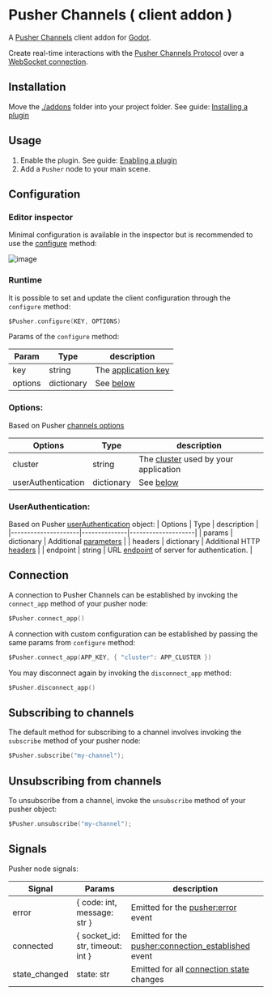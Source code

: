 # Pusher Channels ( client addon )

A [Pusher Channels](https://pusher.com/channels) client  addon for [Godot](https://github.com/godotengine/godot).

Create real-time interactions with the [Pusher Channels Protocol](https://pusher.com/docs/channels/library_auth_reference/pusher-websockets-protocol/) over a [WebSocket connection](https://docs.godotengine.org/en/stable/tutorials/networking/websocket.html).

## Installation
Move the [./addons](https://github.com/btzr-io/pusher-websocket-godot/tree/main/addons/) folder into your project folder. See guide: [Installing a plugin](https://docs.godotengine.org/en/stable/tutorials/plugins/editor/installing_plugins.html#installing-a-plugin)

## Usage

1) Enable the plugin. See guide: [Enabling a plugin](https://docs.godotengine.org/en/stable/tutorials/plugins/editor/installing_plugins.html#enabling-a-plugin)
2) Add a `Pusher` node to your main scene.

## Configuration

### Editor inspector
Minimal configuration is available in the inspector but is recommended to use the [configure](#runtime) method:

![image](https://user-images.githubusercontent.com/14793624/221388478-c83e698a-1326-4d03-b98f-00390e9b8624.png)

### Runtime

It is possible to set and update the client configuration through the `configure` method:

```swift
$Pusher.configure(KEY, OPTIONS)
```

Params of the `configure` method:

| Param            | Type         | description             |
|------------------|--------------|-------------------------|
| key              | string       | The [application key](https://pusher.com/docs/channels/using_channels/connection/#applicationkey-2105278448)     |
| options          | dictionary   | See [below](#options)   |

### Options:

Based on Pusher [channels options](https://pusher.com/docs/channels/using_channels/connection/#channels-options-parameter)

| Options             | Type         | description        |
|---------------------|--------------|--------------------|
| cluster             | string       | The [cluster](https://pusher.com/docs/channels/miscellaneous/clusters/) used by your application |
| userAuthentication  | dictionary   | See [below](#userauthentication) |

### UserAuthentication:

Based on Pusher [userAuthentication](https://pusher.com/docs/channels/using_channels/connection/#userauthentication-849556825) object:
| Options             | Type         | description        |
|---------------------|--------------|--------------------|
| params              | dictionary   | Additional [parameters](https://pusher.com/docs/channels/using_channels/connection/#userauthenticationparams-133540021) |
| headers             | dictionary   | Additional HTTP [headers](https://pusher.com/docs/channels/using_channels/connection/#userauthenticationheaders-168766504) |
| endpoint            | string       | URL [endpoint](https://pusher.com/docs/channels/using_channels/connection/#userauthenticationendpoint-1618076675) of server for authentication. |

## Connection
A connection to Pusher Channels can be established by invoking the `connect_app` method of your pusher node:
```swift
$Pusher.connect_app()
```
A connection with custom configuration can be established by passing the same params from `configure` method:
```swift
$Pusher.connect_app(APP_KEY, { "cluster": APP_CLUSTER })
```

You may disconnect again by invoking the `disconnect_app` method:
```swift
$Pusher.disconnect_app()
```

## Subscribing to channels
The default method for subscribing to a channel involves invoking the `subscribe` method of your pusher node:
```swift
$Pusher.subscribe("my-channel");
```

## Unsubscribing from channels
To unsubscribe from a channel, invoke the `unsubscribe` method of your pusher object:
```swift
$Pusher.unsubscribe("my-channel");
```


## Signals
Pusher node signals:

| Signal        | Params                               | description        |
|---------------|--------------------------------------|--------------------|
| error         | { code: int, message: str }          | Emitted for the [pusher:error](https://pusher.com/docs/channels/library_auth_reference/pusher-websockets-protocol/#pushererror-pusher-channels-greater-client) event    |
| connected     | { socket_id: str, timeout: int }     | Emitted for the [pusher:connection_established]( https://pusher.com/docs/channels/library_auth_reference/pusher-websockets-protocol/#pusherconnection_established-pusher-channels-greater-client) event |
| state_changed | state: str                           | Emitted for all [connection state](https://pusher.com/docs/channels/using_channels/connection/#connection-states) changes         |
